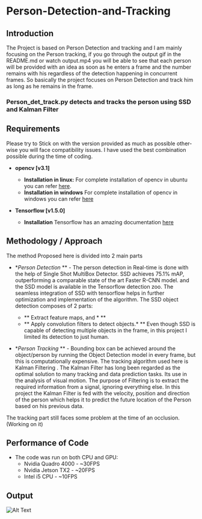 # Person-Detection-and-Tracking

## Introduction
The Project is based on Person Detection and tracking and I am mainly focusing on the Person tracking, if you go through the output gif in the README.md or watch output.mp4 you will be able to see that each person will be provided with an idea as soon as he enters a frame and the number remains with his regardless of the detection happening in concurrent frames. So basically the project focuses on Person Detection and track him as long as he remains in the frame.

### Person_det_track.py detects and tracks the person using SSD and Kalman Filter
## Requirements
Please try to Stick on with the version provided as much as possible other-wise you will face compatibility issues. I have used the best combination possible during the time of coding.
* **opencv [v3.1]**
	* **Installation in linux:**
			For complete installation of opencv in ubuntu you can refer [here](http://www.pyimagesearch.com/2015/06/22/install-opencv-3-0-and-python-2-7-on-ubuntu/).
	* **Installation in windows**
			For complete installation of opencv in windows you can refer [here](https://putuyuwono.wordpress.com/2015/04/23/building-and-installing-opencv-3-0-on-windows-7-64-bit/)
      
* **Tensorflow [v1.5.0]** 
	* **Installation**
		Tensorflow has an amazing documentation [here](https://www.tensorflow.org/install/pip)
## Methodology / Approach
The method Proposed here is divided into 2 main parts

* **Person Detection* ** - The person detection in Real-time is done with the help of Single Shot MultiBox Detector. SSD achieves 75.1%
	mAP, outperforming a comparable state of the art Faster R-CNN model. and the SSD model is available in the Tensorflow detection
	zoo. The seamless integration of SSD with tensorflow helps in further optimization and implementation of the algorithm.
	The SSD object detection composes of 2 parts:
	* ** Extract feature maps, and * **
	* ** Apply convolution filters to detect objects.* **
	Even though SSD is capable of detecting multiple objects in the frame, in this project I limited its detection to just human.

* **Person Tracking* ** - Bounding box can be achieved around the object/person by running the Object Detection model in every frame, but this is computationally expensive.
	The tracking algorithm used here is Kalman Filtering . The Kalman Filter has long been regarded as the optimal solution to many tracking and data prediction tasks. Its use in the analysis of visual motion. The purpose of Filtering is to extract the required information from a signal, ignoring everything else. In this project the Kalman Filter is fed with the velocity, position and direction of the person which helps it to predict the future location of the Person based on his previous data.

The tracking part still faces some problem at the time of an occlusion. (Working on it)

## Performance of Code
* The code was run on both CPU and GPU:	
	* Nvidia Quadro 4000  -  ~30FPS
	* Nvidia Jetson TX2   -  ~20FPS
	* Intel i5 CPU	      -  ~10FPS
## Output
![Alt Text](https://github.com/ambakick/Person-Detection-and-Tracking/blob/master/person%20detection%20and%20track.gif)
